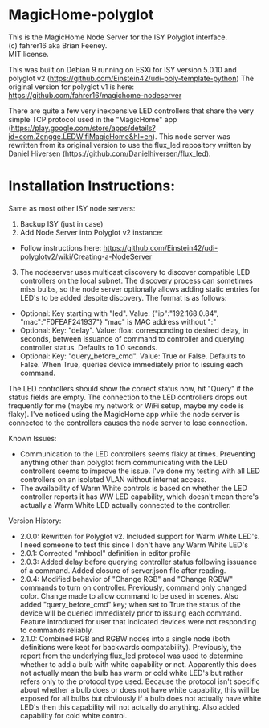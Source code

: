 # MagicHome-polyglot
This is the MagicHome Node Server for the ISY Polyglot interface.  
(c) fahrer16 aka Brian Feeney.  
MIT license. 

This was built on Debian 9 running on ESXi for ISY version 5.0.10 and polyglot v2 (https://github.com/Einstein42/udi-poly-template-python)
The original version for polyglot v1 is here: https://github.com/fahrer16/magichome-nodeserver

There are quite a few very inexpensive LED controllers that share the very simple TCP protocol used in the "MagicHome" app (https://play.google.com/store/apps/details?id=com.Zengge.LEDWifiMagicHome&hl=en).
This node server was rewritten from its original version to use the flux_led repository written by Daniel Hiversen (https://github.com/Danielhiversen/flux_led).


# Installation Instructions:
Same as most other ISY node servers:

1. Backup ISY (just in case)
2. Add Node Server into Polyglot v2 instance:
  * Follow instructions here: https://github.com/Einstein42/udi-polyglotv2/wiki/Creating-a-NodeServer
3. The nodeserver uses multicast discovery to discover compatible LED controllers on the local subnet.  The discovery process can sometimes miss bulbs, so the node server optionally allows adding static entries for LED's to be added despite discovery.  The format is as follows:
  * Optional: Key starting with "led".  Value: {"ip":"192.168.0.84", "mac":"F0FEAF241937"}  "mac" is MAC address without ":"
  * Optional: Key: "delay".  Value: float corresponding to desired delay, in seconds, between issuance of command to controller and querying controller status.  Defaults to 1.0 seconds.
  * Optional: Key: "query_before_cmd".  Value: True or False.  Defaults to False.  When True, queries device immediately prior to issuing each command.
   
The LED controllers should show the correct status now, hit "Query" if the status fields are empty.  The connection to the LED controllers drops out frequently for me (maybe my network or WiFi setup, maybe my code is flaky).  I've noticed using the MagicHome app while the node server is connected to the controllers causes the node server to lose connection.

Known Issues:
- Communication to the LED controllers seems flaky at times.  Preventing anything other than polyglot from communicating with the LED controllers seems to improve the issue.  I've done my testing with all LED controllers on an isolated VLAN without internet access.
- The availability of Warm White controls is based on whether the LED controller reports it has WW LED capability, which doesn't mean there's actually a Warm White LED actually connected to the controller.
 
Version History:
* 2.0.0: Rewritten for Polyglot v2.  Included support for Warm White LED's.  I need someone to test this since I don't have any Warm White LED's
* 2.0.1: Corrected "mhbool" definition in editor profile
* 2.0.3: Added delay before querying controller status following issuance of a command.  Added closure of server.json file after reading.
* 2.0.4: Modified behavior of "Change RGB" and "Change RGBW" commands to turn on controller.  Previously, command only changed color.  Change made to allow command to be used in scenes.  Also added "query_before_cmd" key; when set to True the status of the device will be queried immediately prior to issuing each command.  Feature introduced for user that indicated devices were not responding to commands reliably.
* 2.1.0: Combined RGB and RGBW nodes into a single node (both definitions were kept for backwards compatability).  Previously, the report from the underlying flux_led protocol was used to determine whether to add a bulb with white capability or not.  Apparently this does not actually mean the bulb has warm or cold white LED's but rather refers only to the protocol type used.  Because the protocol isn't specific about whether a bulb does or does not have white capability, this will be exposed for all bulbs but obviously if a bulb does not actually have white LED's then this capability will not actually do anything.  Also added capability for cold white control.